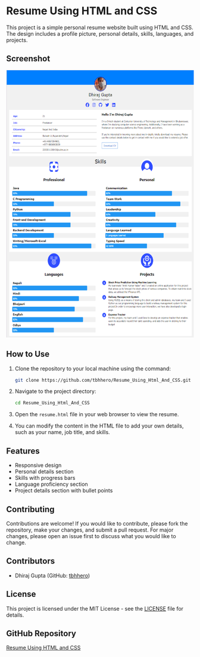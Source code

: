 
# Resume Using HTML and CSS

This project is a simple personal resume website built using HTML and CSS. The design includes a profile picture, personal details, skills, languages, and projects.

## Screenshot

<img src="screenshot/screenshot.png" alt="Screenshot" height="720">

## How to Use

1. Clone the repository to your local machine using the command:

   ```bash
   git clone https://github.com/tbhhero/Resume_Using_Html_And_CSS.git
   ```

2. Navigate to the project directory:

   ```bash
   cd Resume_Using_Html_And_CSS
   ```

3. Open the `resume.html` file in your web browser to view the resume.

4. You can modify the content in the HTML file to add your own details, such as your name, job title, and skills.

## Features

- Responsive design
- Personal details section
- Skills with progress bars
- Language proficiency section
- Project details section with bullet points

## Contributing

Contributions are welcome! If you would like to contribute, please fork the repository, make your changes, and submit a pull request. For major changes, please open an issue first to discuss what you would like to change.

## Contributors

- Dhiraj Gupta (GitHub: [tbhhero](https://github.com/tbhhero))

## License

This project is licensed under the MIT License - see the [LICENSE](LICENSE) file for details.

## GitHub Repository

[Resume Using HTML and CSS](https://github.com/tbhhero/Resume_Using_Html_And_CSS)
